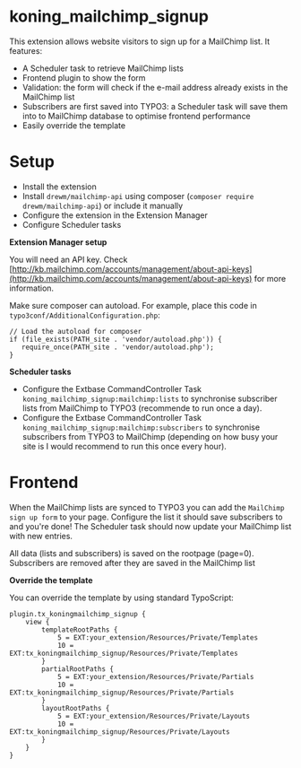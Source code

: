# koning_mailchimp_signup

This extension allows website visitors to sign up for a MailChimp list. It features:

- A Scheduler task to retrieve MailChimp lists
- Frontend plugin to show the form
- Validation: the form will check if the e-mail address already exists in the MailChimp list
- Subscribers are first saved into TYPO3: a Scheduler task will save them into to MailChimp database to optimise frontend performance
- Easily override the template

# Setup

- Install the extension
- Install ``drewm/mailchimp-api`` using composer (``composer require drewm/mailchimp-api``) or include it manually
- Configure the extension in the Extension Manager
- Configure Scheduler tasks

**Extension Manager setup**

You will need an API key. Check [http://kb.mailchimp.com/accounts/management/about-api-keys](http://kb.mailchimp.com/accounts/management/about-api-keys) for more information.

Make sure composer can autoload. For example, place this code in ``typo3conf/AdditionalConfiguration.php``:

    // Load the autoload for composer
    if (file_exists(PATH_site . 'vendor/autoload.php')) {
       require_once(PATH_site . 'vendor/autoload.php');
    }

**Scheduler tasks**

- Configure the Extbase CommandController Task ``koning_mailchimp_signup:mailchimp:lists`` to synchronise subscriber lists from MailChimp to TYPO3 (recommende to run once a day).
- Configure the Extbase CommandController Task ``koning_mailchimp_signup:mailchimp:subscribers`` to synchronise subscribers from TYPO3 to MailChimp (depending on how busy your site is I would recommend to run this once every hour).

# Frontend

When the MailChimp lists are synced to TYPO3 you can add the ``MailChimp sign up form`` to your page. Configure the list it should save subscribers to and you're done! The Scheduler task should now update your MailChimp list with new entries.

All data (lists and subscribers) is saved on the rootpage (page=0). Subscribers are removed after they are saved in the MailChimp list

**Override the template**

You can override the template by using standard TypoScript:

    plugin.tx_koningmailchimp_signup {
        view {
            templateRootPaths {
                5 = EXT:your_extension/Resources/Private/Templates
                10 = EXT:tx_koningmailchimp_signup/Resources/Private/Templates
            }
            partialRootPaths {
                5 = EXT:your_extension/Resources/Private/Partials
                10 = EXT:tx_koningmailchimp_signup/Resources/Private/Partials
            }
            layoutRootPaths {
                5 = EXT:your_extension/Resources/Private/Layouts
                10 = EXT:tx_koningmailchimp_signup/Resources/Private/Layouts
            }
        }
    }

